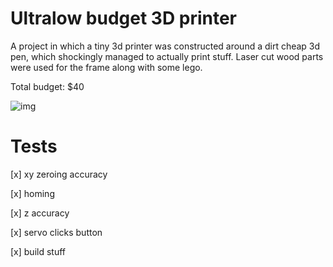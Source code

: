 # Ultralow budget 3D printer
A project in which a tiny 3d printer was constructed around a dirt cheap 3d pen, which shockingly managed to actually print stuff.
Laser cut wood parts were used for the frame along with some lego.

Total budget: $40

![img](https://kaelan.xyz/images/portfolio/printer.jpg)

# Tests
[x] xy zeroing accuracy

[x] homing

[x] z accuracy

[x] servo clicks button

[x] build stuff
